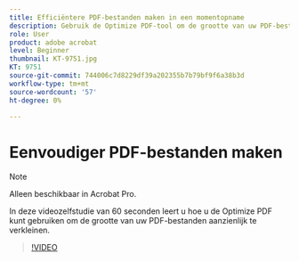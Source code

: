 ```yaml
---
title: Efficiëntere PDF-bestanden maken in een momentopname
description: Gebruik de Optimize PDF-tool om de grootte van uw PDF-bestanden aanzienlijk te verkleinen
role: User
product: adobe acrobat
level: Beginner
thumbnail: KT-9751.jpg
KT: 9751
source-git-commit: 744006c7d8229df39a202355b7b79bf9f6a38b3d
workflow-type: tm+mt
source-wordcount: '57'
ht-degree: 0%

---
```


# Eenvoudiger PDF-bestanden maken

>[!NOTE]
>
>Alleen beschikbaar in Acrobat Pro.

In deze videozelfstudie van 60 seconden leert u hoe u de Optimize PDF kunt gebruiken om de grootte van uw PDF-bestanden aanzienlijk te verkleinen.

>[!VIDEO](https://video.tv.adobe.com/v/340077?hidetitle=true)

